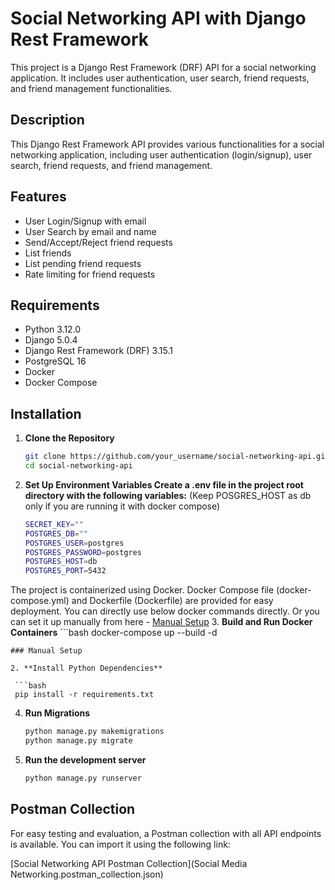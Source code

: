 # Social Networking API with Django Rest Framework

This project is a Django Rest Framework (DRF) API for a social networking application. It includes user authentication, user search, friend requests, and friend management functionalities.


## Description

This Django Rest Framework API provides various functionalities for a social networking application, including user authentication (login/signup), user search, friend requests, and friend management.

## Features

- User Login/Signup with email
- User Search by email and name
- Send/Accept/Reject friend requests
- List friends
- List pending friend requests
- Rate limiting for friend requests

## Requirements

- Python 3.12.0
- Django 5.0.4
- Django Rest Framework (DRF) 3.15.1
- PostgreSQL 16
- Docker
- Docker Compose

## Installation

1. **Clone the Repository**

   ```bash
   git clone https://github.com/your_username/social-networking-api.git
   cd social-networking-api
   ```
2. **Set Up Environment Variables Create a .env file in the project root directory with the following variables:**
   (Keep POSGRES_HOST as db only if you are running it with docker compose)
    ```bash
    SECRET_KEY=""
    POSTGRES_DB=""
    POSTGRES_USER=postgres
    POSTGRES_PASSWORD=postgres
    POSTGRES_HOST=db
    POSTGRES_PORT=5432
   
The project is containerized using Docker. Docker Compose file (docker-compose.yml) and Dockerfile (Dockerfile) are provided for easy deployment.
You can directly use below docker commands directly. Or you can set it up manually from here - [Manual Setup](#manual-setup)
3. **Build and Run Docker Containers**
    ```bash
    docker-compose up --build -d
   ```
### Manual Setup

2. **Install Python Dependencies**

    ```bash
    pip install -r requirements.txt
   ```

4. **Run Migrations**
    ```bash
    python manage.py makemigrations
    python manage.py migrate
    ```
5. **Run the development server**
    ```bash
   python manage.py runserver
   ```
   

## Postman Collection
For easy testing and evaluation, a Postman collection with all API endpoints is available. You can import it using the following link:

[Social Networking API Postman Collection](Social Media Networking.postman_collection.json)
